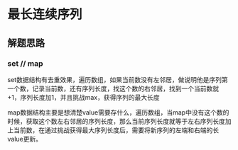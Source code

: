 # 最长连续序列

## 解题思路

### set // map

set数据结构有去重效果，遍历数组，如果当前数没有左邻居，做说明他是序列第一个数，记录当前数，还有序列长度，找这个数的右邻居，找到一个当前数就+1，序列长度加1，并且挑战max，获得序列的最大长度

map数据结构主要是想清楚value需要存什么，遍历数组，当map中没有这个数的时候，获取这个数左右邻居的序列长度，那么当前序列长度就等于左右序列长度加上当前数，在通过挑战获得最大序列长度后，需要将新序列的左端和右端的长value更新。

